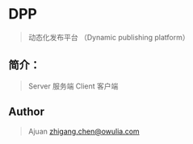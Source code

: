 # DPP

> 动态化发布平台 （Dynamic publishing platform）

## 简介：
> Server    服务端
> Client    客户端

## Author

> Ajuan <zhigang.chen@owulia.com>
